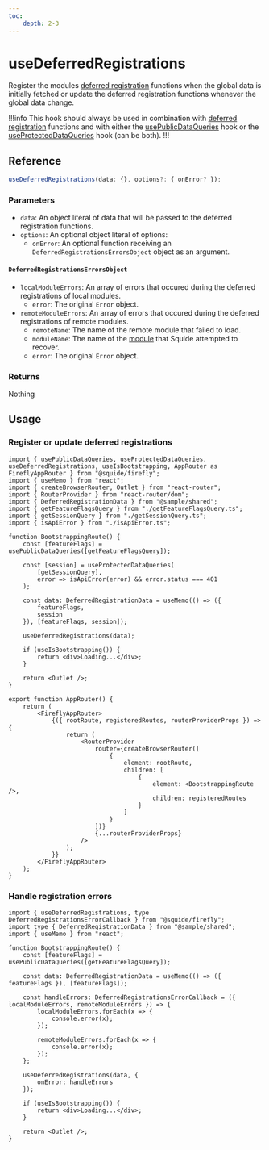 ```yaml
---
toc:
    depth: 2-3
---
```


# useDeferredRegistrations

Register the modules [deferred registration](./registerLocalModules.md#defer-the-registration-of-navigation-items) functions when the global data is initially fetched or update the deferred registration functions whenever the global data change.

!!!info
This hook should always be used in combination with [deferred registration](./registerLocalModules.md#defer-the-registration-of-navigation-items) functions and with either the [usePublicDataQueries](../tanstack-query/usePublicDataQueries.md) hook or the [useProtectedDataQueries](../tanstack-query/useProtectedDataQueries.md) hook (can be both).
!!!

## Reference

```ts
useDeferredRegistrations(data: {}, options?: { onError? });
```

### Parameters

- `data`: An object literal of data that will be passed to the deferred registration functions.
- `options`: An optional object literal of options:
    - `onError`: An optional function receiving an `DeferredRegistrationsErrorsObject` object as an argument.

#### `DeferredRegistrationsErrorsObject`

- `localModuleErrors`: An array of errors that occured during the deferred registrations of local modules.
    - `error`: The original `Error` object.
- `remoteModuleErrors`: An array of errors that occured during the deferred registrations of remote modules.
    - `remoteName`: The name of the remote module that failed to load.
    - `moduleName`: The name of the [module](./registerRemoteModules.md#name) that Squide attempted to recover.
    - `error`: The original `Error` object.

### Returns

Nothing

## Usage

### Register or update deferred registrations

```tsx !#18-23 host/src/AppRouter.tsx
import { usePublicDataQueries, useProtectedDataQueries, useDeferredRegistrations, useIsBootstrapping, AppRouter as FireflyAppRouter } from "@squide/firefly";
import { useMemo } from "react";
import { createBrowserRouter, Outlet } from "react-router";
import { RouterProvider } from "react-router/dom";
import { DeferredRegistrationData } from "@sample/shared";
import { getFeatureFlagsQuery } from "./getFeatureFlagsQuery.ts";
import { getSessionQuery } from "./getSessionQuery.ts";
import { isApiError } from "./isApiError.ts";

function BootstrappingRoute() {
    const [featureFlags] = usePublicDataQueries([getFeatureFlagsQuery]);

    const [session] = useProtectedDataQueries(
        [getSessionQuery],
        error => isApiError(error) && error.status === 401
    );

    const data: DeferredRegistrationData = useMemo(() => ({
        featureFlags,
        session
    }), [featureFlags, session]);

    useDeferredRegistrations(data);

    if (useIsBootstrapping()) {
        return <div>Loading...</div>;
    }

    return <Outlet />;
}

export function AppRouter() {
    return (
        <FireflyAppRouter>
            {({ rootRoute, registeredRoutes, routerProviderProps }) => {
                return (
                    <RouterProvider
                        router={createBrowserRouter([
                            {
                                element: rootRoute,
                                children: [
                                    {
                                        element: <BootstrappingRoute />,
                                        children: registeredRoutes
                                    }
                                ]
                            }
                        ])}
                        {...routerProviderProps}
                    />
                );
            }}
        </FireflyAppRouter>
    );
}
```

### Handle registration errors

```tsx !#10-18,21 host/src/AppRouter.tsx
import { useDeferredRegistrations, type DeferredRegistrationsErrorCallback } from "@squide/firefly";
import type { DeferredRegistrationData } from "@sample/shared";
import { useMemo } from "react";

function BootstrappingRoute() {
    const [featureFlags] = usePublicDataQueries([getFeatureFlagsQuery]);

    const data: DeferredRegistrationData = useMemo(() => ({ featureFlags }), [featureFlags]);

    const handleErrors: DeferredRegistrationsErrorCallback = ({ localModuleErrors, remoteModuleErrors }) => {
        localModuleErrors.forEach(x => {
            console.error(x);
        });

        remoteModuleErrors.forEach(x => {
            console.error(x);
        });
    };

    useDeferredRegistrations(data, {
        onError: handleErrors
    });

    if (useIsBootstrapping()) {
        return <div>Loading...</div>;
    }

    return <Outlet />;
}
```
